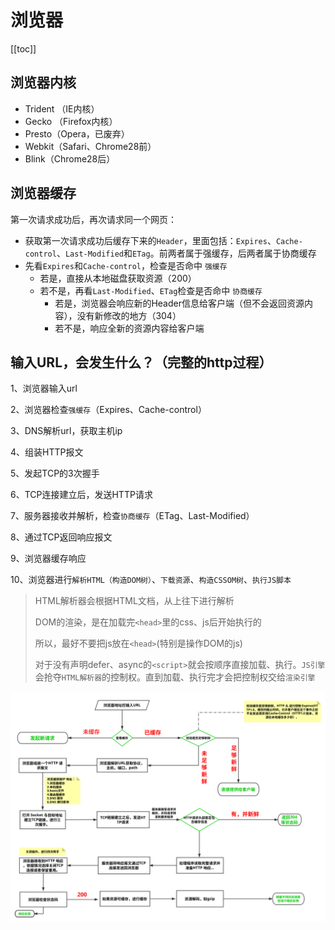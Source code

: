 # 浏览器
[[toc]]

## 浏览器内核
 - Trident （IE内核）
 - Gecko （Firefox内核）
 - Presto（Opera，已废弃）
 - Webkit（Safari、Chrome28前）
 - Blink（Chrome28后）

## 浏览器缓存
 第一次请求成功后，再次请求同一个网页：
  - 获取第一次请求成功后缓存下来的`Header`，里面包括：`Expires`、`Cache-control`、`Last-Modified`和`ETag`。前两者属于强缓存，后两者属于协商缓存
  - 先看`Expires`和`Cache-control`，检查是否命中 `强缓存`
    - 若是，直接从本地磁盘获取资源（200）
    - 若不是，再看`Last-Modified`、`ETag`检查是否命中 `协商缓存`
        - 若是，浏览器会响应新的Header信息给客户端（但不会返回资源内容），没有新修改的地方（304）
        - 若不是，响应全新的资源内容给客户端

 ## 输入URL，会发生什么？（完整的http过程）
 1、浏览器输入url

 2、浏览器检查`强缓存`（Expires、Cache-control）

 3、DNS解析url，获取主机ip

 4、组装HTTP报文

 5、发起TCP的3次握手

 6、TCP连接建立后，发送HTTP请求

 7、服务器接收并解析，检查`协商缓存`（ETag、Last-Modified）

 8、通过TCP返回响应报文

 9、浏览器缓存响应

 10、浏览器进行`解析HTML（构造DOM树）`、`下载资源`、`构造CSSOM树`、`执行JS脚本`
 
 > HTML解析器会根据HTML文档，从上往下进行解析
 > 
 > DOM的渲染，是在加载完`<head>`里的css、js后开始执行的
 > 
 > 所以，最好不要把js放在`<head>`(特别是操作DOM的js)
 > 
 > 对于没有声明defer、async的`<script>`就会按顺序直接加载、执行。`JS引擎`会抢夺`HTML解析器`的控制权。直到加载、执行完才会把控制权交给`渲染引擎`

![alt](./img/img-1.svg)
